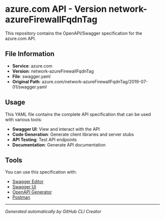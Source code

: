 # azure.com API - Version network-azureFirewallFqdnTag

This repository contains the OpenAPI/Swagger specification for the azure.com API.

## File Information

- **Service**: azure.com
- **Version**: network-azureFirewallFqdnTag
- **File**: swagger.yaml
- **Original Path**: azure.com/network-azureFirewallFqdnTag/2019-07-01/swagger.yaml

## Usage

This YAML file contains the complete API specification that can be used with various tools:

- **Swagger UI**: View and interact with the API
- **Code Generation**: Generate client libraries and server stubs
- **API Testing**: Test API endpoints
- **Documentation**: Generate API documentation

## Tools

You can use this specification with:

- [Swagger Editor](https://editor.swagger.io/)
- [Swagger UI](https://swagger.io/tools/swagger-ui/)
- [OpenAPI Generator](https://openapi-generator.tech/)
- [Postman](https://www.postman.com/)

---

*Generated automatically by GitHub CLI Creator*
